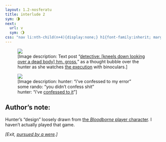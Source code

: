 ```yaml
---
layout: 1.2-nosferatu
title: interlude 2
sym: 🌗︎
next:
  url: v
  sym: 🌖︎
css: "nav li:nth-child(n+4){display:none;} h1{font-family:inherit; margin:2.5em auto 3em;} main,figcaption{text-align:center;} p,figcaption{max-width:425px;} i em{font-style:normal;} figcaption a{text-underline-offset:.15em; text-decoration-color:#606060;} figcaption{font-size:.65em;} figure{margin-bottom:3em;} #an{text-align:left; color:#bfbfbf; max-width:400px; margin:0 auto 3em; background:#202020; padding:.5em} #an h2{border-bottom:1px solid; color:#808080; font-weight:normal; margin:0;} #an p{margin:.75em 1em .5em; font-size:.85em;} #an a{font-weight:normal; transition:none;} #bear{background:#bfbfbf; display:inline-block; padding:.5em; color:#404040; margin-top:1em;} #bear a{text-decoration:underline dashed 1px #808080; transition:none;} #bear a:focus,#bear a:hover,#bear a:active{opacity:.5;}"
---
```

<figure><img src="{%include url.html%}/assets/img/au/thiswasshaunaspost.jpg"/>
<figcaption>[Image description: Text post “<a href="https://its-emimi.tumblr.com/post/156284061364/holmesboi-detective-kneels-down-looking-over-a/amp">detective: [kneels down looking over a dead body] hm. gross</a>,” as a thought bubble over the hunter as she watches <a href="https://knowyourmeme.com/memes/family-guy-death-pose-peter-falls-down-the-stairs">the execution</a> with binoculars.]</figcaption></figure>

<figure><img src="{%include url.html%}/assets/img/au/confession.jpg"/>
<figcaption>[Image description: hunter: “i’ve confessed to my error”<br/>some rando: “you didn’t confess shit”<br/>hunter: “i’ve <a href="https://knowyourmeme.com/memes/ive-connected-the-two-dots">confessed to it</a>”]</figcaption></figure>

<div id="an"><h2 class="book">Author’s note:</h2>
<p>Hunter’s “design” loosely drawn from <a href="https://bloodborne.fandom.com/wiki/The_Hunter">the <i>Bloodborne</i> player character</a>. I haven’t actually played that game.</p></div>

<div class="book" id="bear"><i>[Exit, <a href="https://www.shakespearesglobe.com/discover/blogs-and-features/2016/01/29/exit-pursued-by-a-bear/">pursued by a were</a>.]</i></div>